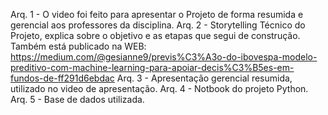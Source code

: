 Arq. 1 - O video foi feito para apresentar o Projeto de forma resumida e gerencial aos professores da disciplina. 
Arq. 2 - Storytelling Técnico do Projeto, explica sobre o objetivo e as etapas que segui de construção. Também está publicado na WEB:  https://medium.com/@gesianne9/previs%C3%A3o-do-ibovespa-modelo-preditivo-com-machine-learning-para-apoiar-decis%C3%B5es-em-fundos-de-ff291d6ebdac
Arq. 3 - Apresentação gerencial resumida, utilizado no video de apresentação.
Arq. 4 - Notbook do projeto Python.
Arq. 5 - Base de dados utilizada.
